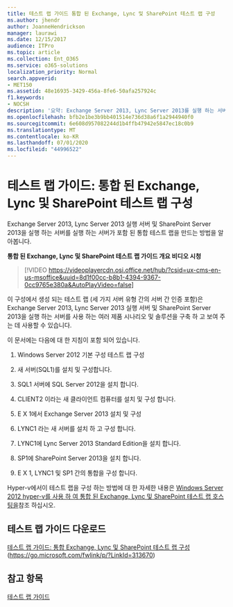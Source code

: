 ```yaml
---
title: 테스트 랩 가이드 통합 된 Exchange, Lync 및 SharePoint 테스트 랩 구성
ms.author: jhendr
author: JoanneHendrickson
manager: laurawi
ms.date: 12/15/2017
audience: ITPro
ms.topic: article
ms.collection: Ent_O365
ms.service: o365-solutions
localization_priority: Normal
search.appverid:
- MET150
ms.assetid: 48e16935-3429-456a-8fe6-50afa257924c
f1.keywords:
- NOCSH
description: '요약: Exchange Server 2013, Lync Server 2013를 실행 하는 서버 및 SharePoint Server 2013를 실행 하는 서버를 실행 하는 서버가 포함 된 통합 테스트 랩을 만드는 방법을 알아봅니다.'
ms.openlocfilehash: bfb2e1be3b9bb401514e736d38a6f1a2944940f0
ms.sourcegitcommit: 6e608d957082244d1b4ffb47942e5847ec18c0b9
ms.translationtype: MT
ms.contentlocale: ko-KR
ms.lasthandoff: 07/01/2020
ms.locfileid: "44996522"
---
```

# <a name="test-lab-guide-configure-an-integrated-exchange-lync-and-sharepoint-test-lab"></a>테스트 랩 가이드: 통합 된 Exchange, Lync 및 SharePoint 테스트 랩 구성

 Exchange Server 2013, Lync Server 2013 실행 서버 및 SharePoint Server 2013을 실행 하는 서버를 실행 하는 서버가 포함 된 통합 테스트 랩을 만드는 방법을 알아봅니다.
 
**통합 된 Exchange, Lync 및 SharePoint 테스트 랩 가이드 개요 비디오 시청**

> [!VIDEO https://videoplayercdn.osi.office.net/hub/?csid=ux-cms-en-us-msoffice&uuid=8d1f00cc-b8b1-4394-9367-0cc9765e380a&AutoPlayVideo=false]
 
이 구성에서 생성 되는 테스트 랩 (세 가지 서버 유형 간의 서버 간 인증 포함)은 Exchange Server 2013, Lync Server 2013 실행 서버 및 SharePoint Server 2013을 실행 하는 서버를 사용 하는 여러 제품 시나리오 및 솔루션을 구축 하 고 보여 주는 데 사용할 수 있습니다.
  
이 문서에는 다음에 대 한 지침이 포함 되어 있습니다.
  
1. Windows Server 2012 기본 구성 테스트 랩 구성
    
2. 새 서버(SQL1)를 설치 및 구성합니다.
    
3. SQL1 서버에 SQL Server 2012을 설치 합니다.
    
4. CLIENT2 이라는 새 클라이언트 컴퓨터를 설치 및 구성 합니다.
    
5. E X 1에서 Exchange Server 2013 설치 및 구성
    
6. LYNC1 라는 새 서버를 설치 하 고 구성 합니다.
    
7. LYNC1에 Lync Server 2013 Standard Edition을 설치 합니다.
    
8. SP1에 SharePoint Server 2013을 설치 합니다.
    
9. E X 1, LYNC1 및 SP1 간의 통합을 구성 합니다.
    
Hyper-v에서이 테스트 랩을 구성 하는 방법에 대 한 자세한 내용은 [Windows Server 2012 hyper-v를 사용 하 여 통합 된 Exchange, Lync 및 SharePoint 테스트 랩 호스팅을](https://social.technet.microsoft.com/wiki/contents/articles/18483.hosting-the-integrated-exchange-lync-and-sharepoint-test-lab-with-windows-server-2012-hyper-v.aspx)참조 하십시오.
  
## <a name="download-the-test-lab-guide"></a>테스트 랩 가이드 다운로드

[테스트 랩 가이드: 통합 Exchange, Lync 및 SharePoint 테스트 랩 구성](https://go.microsoft.com/fwlink/p/?LinkId=313670) (https://go.microsoft.com/fwlink/p/?LinkId=313670)
  
## <a name="see-also"></a>참고 항목

[테스트 랩 가이드](https://go.microsoft.com/fwlink/p/?LinkId=202817)




